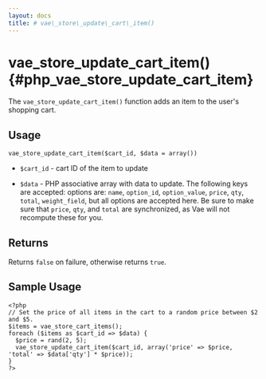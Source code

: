 ```yaml
---
layout: docs
title: # vae\_store\_update\_cart\_item()
---
```


# vae\_store\_update\_cart\_item() {#php_vae_store_update_cart_item}

The `vae_store_update_cart_item()` function adds an item to the user's
shopping cart.

## Usage

`vae_store_update_cart_item($cart_id, $data = array())`

-   `$cart_id` - cart ID of the item to update

-   `$data` - PHP associative array with data to update. The following
    keys are accepted: options are: `name`, `option_id`, `option_value`,
    `price`, `qty`, `total`, `weight_field`, but all options are
    accepted here. Be sure to make sure that `price`, `qty`, and `total`
    are synchronized, as Vae will not recompute these for you.

## Returns

Returns `false` on failure, otherwise returns `true`.

## Sample Usage

    <?php 
    // Set the price of all items in the cart to a random price between $2 and $5.
    $items = vae_store_cart_items();
    foreach ($items as $cart_id => $data) {
      $price = rand(2, 5);
      vae_store_update_cart_item($cart_id, array('price' => $price, 'total' => $data['qty'] * $price));
    }
    ?>
